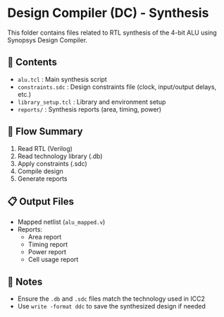 # Design Compiler (DC) - Synthesis

This folder contains files related to RTL synthesis of the 4-bit ALU using Synopsys Design Compiler.

## 📂 Contents
- `alu.tcl` : Main synthesis script
- `constraints.sdc` : Design constraints file (clock, input/output delays, etc.)
- `library_setup.tcl` : Library and environment setup
- `reports/` : Synthesis reports (area, timing, power)

## 🔧 Flow Summary
1. Read RTL (Verilog)
2. Read technology library (.db)
3. Apply constraints (.sdc)
4. Compile design
5. Generate reports

## 📋 Output Files
- Mapped netlist (`alu_mapped.v`)
- Reports:
  - Area report
  - Timing report
  - Power report
  - Cell usage report

## 🧠 Notes
- Ensure the `.db` and `.sdc` files match the technology used in ICC2
- Use `write -format ddc` to save the synthesized design if needed
